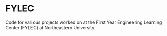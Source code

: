 # FYLEC

Code for various projects worked on at the First Year Engineering Learning Center
(FYLEC) at Northeastern University.
